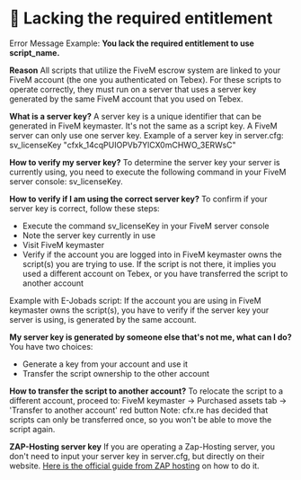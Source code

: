 # 🔐 Lacking the required entitlement

Error Message Example: **You lack the required entitlement to use script\_name.**

**Reason** All scripts that utilize the FiveM escrow system are linked to your FiveM account (the one you authenticated on Tebex). For these scripts to operate correctly, they must run on a server that uses a server key generated by the same FiveM account that you used on Tebex.

**What is a server key?** A server key is a unique identifier that can be generated in FiveM keymaster. It's not the same as a script key. A FiveM server can only use one server key. Example of a server key in server.cfg: sv\_licenseKey "cfxk\_14cqPUIOPVb7YlCX0mCHWO\_3ERWsC"

**How to verify my server key?** To determine the server key your server is currently using, you need to execute the following command in your FiveM server console: sv\_licenseKey.

**How to verify if I am using the correct server key?** To confirm if your server key is correct, follow these steps:

* Execute the command sv\_licenseKey in your FiveM server console
* Note the server key currently in use
* Visit FiveM keymaster
* Verify if the account you are logged into in FiveM keymaster owns the script(s) you are trying to use. If the script is not there, it implies you used a different account on Tebex, or you have transferred the script to another account

Example with E-Jobads script: If the account you are using in FiveM keymaster owns the script(s), you have to verify if the server key your server is using, is generated by the same account.

**My server key is generated by someone else that's not me, what can I do?** You have two choices:

* Generate a key from your account and use it
* Transfer the script ownership to the other account

**How to transfer the script to another account?** To relocate the script to a different account, proceed to: FiveM keymaster -> Purchased assets tab -> 'Transfer to another account' red button Note: cfx.re has decided that scripts can only be transferred once, so you won't be able to move the script again.

**ZAP-Hosting server key** If you are operating a Zap-Hosting server, you don't need to input your server key in server.cfg, but directly on their website. [Here is the official guide from ZAP hosting](https://zap-hosting.com/guides/docs/en/fivem\_licensekey/) on how to do it.
